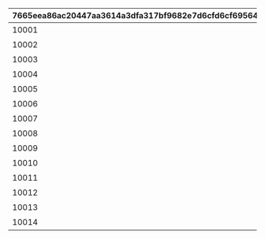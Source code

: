 |7665eea86ac20447aa3614a3dfa317bf9682e7d6cfd6cf69564ed0841dfdb532|6b4680bc4108e2f18ab80f00814c0bebe04a5778135a6f4850fd1657d7d8f004|dc3efa7a259bcbc1f48fe5035d844b34f53ddac099814e467b0397ea1be2cca7|82ced1c4237b4f7ad3985bf589070d092943c2be1614fc1a8326a23a03b8d505|e236316c2e7fad7aa027705ce20c533f2b4df8c2a4be654268b7adca554a13f6|ae910ede807c9b28cc95f6a45682ab0aa41e46a67ad9f5e272ab7fed24723b10|d31e5b49a2796d3724a079a51c325d9bd369b89539f32f0e827c29d3c537899b|dcbaa8609495d2f3924a9b641d99577823fa8620e830f3d3c0f29001a06d2220|
| --- | --- | --- | --- | --- | --- | --- | --- |
|10001|10001101|bgm_M32|10001101|10001|10001|bgm_M32|タルグム地方|
|10002|10002101|bgm_M98|10002101|10002|10002|bgm_M98_2|マシーナ地方|
|10003|10003101|bgm_M106|10003101|10003|10003|bgm_M106|ランドソル郊外|
|10004|10004101|bgm_M112|10004101|10004|10004|bgm_M112|タパスビーチ周辺|
|10005|10005101|bgm_M121|10005101|10005|10005|bgm_M121|イルシオンの孤島|
|10006|10006101|bgm_M128|10006101|10006|10006|bgm_M128|王都ランドソル|
|10007|10007101|bgm_M135|10007101|10007|10007|bgm_M135|ランドソル近郊|
|10008|10008101|bgm_M121|10008101|10008|10008|bgm_M121|ランドソル近郊|
|10009|10009101|bgm_M171|10009101|10009|10009|bgm_M171|クリスマス|
|10010|10010101|bgm_M121|10010101|10010|10010|bgm_M121|神殿への参道|
|10011|10011101|bgm_M189|10011101|10011|10011|bgm_M189|バレンタイン|
|10012|10012101|bgm_M206|10012101|10012|10012|bgm_M206|王都ランドソル|
|10013|10013101|bgm_M215|10013101|10013|10013|bgm_M215|マナリア|
|10014|10014101|bgm_M32|10014101|10014|10014|bgm_M32|タルグム地方|